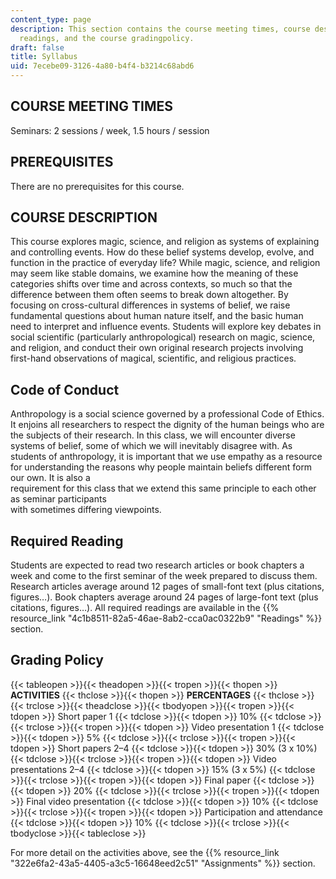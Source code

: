 ```yaml
---
content_type: page
description: This section contains the course meeting times, course description, course
  readings, and the course gradingpolicy.
draft: false
title: Syllabus
uid: 7ecebe09-3126-4a80-b4f4-b3214c68abd6
---
```

## COURSE MEETING TIMES

Seminars: 2 sessions / week, 1.5 hours / session

## PREREQUISITES

There are no prerequisites for this course.

## COURSE DESCRIPTION

This course explores magic, science, and religion as systems of explaining and controlling events. How do these belief systems develop, evolve, and function in the practice of everyday life? While magic, science, and religion may seem like stable domains, we examine how the meaning of these categories shifts over time and across contexts, so much so that the difference between them often seems to break down altogether. By focusing on cross-cultural differences in systems of belief, we raise fundamental questions about human nature itself, and the basic human need to interpret and influence events. Students will explore key debates in social scientific (particularly anthropological) research on magic, science, and religion, and conduct their own original research projects involving first-hand observations of magical, scientific, and religious practices.

## Code of Conduct

Anthropology is a social science governed by a professional Code of Ethics. It enjoins all researchers to respect the dignity of the human beings who are the subjects of their research. In this class, we will encounter diverse systems of belief, some of which we will inevitably disagree with. As students of anthropology, it is important that we use empathy as a resource for understanding the reasons why people maintain beliefs different form our own. It is also a   
requirement for this class that we extend this same principle to each other as seminar participants   
with sometimes differing viewpoints.

## Required Reading

Students are expected to read two research articles or book chapters a week and come to the first seminar of the week prepared to discuss them. Research articles average around 12 pages of small-font text (plus citations, figures…). Book chapters average around 24 pages of large-font text (plus citations, figures…). All required readings are available in the {{% resource_link "4c1b8511-82a5-46ae-8ab2-cca0ac0322b9" "Readings" %}} section.

## Grading Policy

{{< tableopen >}}{{< theadopen >}}{{< tropen >}}{{< thopen >}}
**ACTIVITIES**
{{< thclose >}}{{< thopen >}}
**PERCENTAGES**
{{< thclose >}}{{< trclose >}}{{< theadclose >}}{{< tbodyopen >}}{{< tropen >}}{{< tdopen >}}
Short paper 1
{{< tdclose >}}{{< tdopen >}}
10%
{{< tdclose >}}{{< trclose >}}{{< tropen >}}{{< tdopen >}}
Video presentation 1
{{< tdclose >}}{{< tdopen >}}
5%
{{< tdclose >}}{{< trclose >}}{{< tropen >}}{{< tdopen >}}
Short papers 2–4
{{< tdclose >}}{{< tdopen >}}
30% (3 x 10%)
{{< tdclose >}}{{< trclose >}}{{< tropen >}}{{< tdopen >}}
Video presentations 2–4
{{< tdclose >}}{{< tdopen >}}
15% (3 x 5%)
{{< tdclose >}}{{< trclose >}}{{< tropen >}}{{< tdopen >}}
Final paper
{{< tdclose >}}{{< tdopen >}}
20%
{{< tdclose >}}{{< trclose >}}{{< tropen >}}{{< tdopen >}}
Final video presentation
{{< tdclose >}}{{< tdopen >}}
10%
{{< tdclose >}}{{< trclose >}}{{< tropen >}}{{< tdopen >}}
Participation and attendance
{{< tdclose >}}{{< tdopen >}}
10%
{{< tdclose >}}{{< trclose >}}{{< tbodyclose >}}{{< tableclose >}}

For more detail on the activities above, see the {{% resource_link "322e6fa2-43a5-4405-a3c5-16648eed2c51" "Assignments" %}} section.